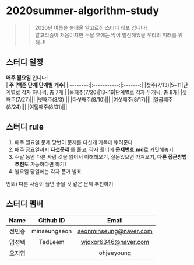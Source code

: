 # 2020summer-algorithm-study
>> 2020년 여름을 불태울 알고르짐 스터디 레포 입니다!  
>> 알고리즘이 처음이지만 두달 후에는 많이 발전해있을 우리의 미래를 위해..!!  

## 스터디 일정  
**매주 월요일** 입니다!  
| **주** |**백준 단계**|**단계별 개수**|
|:--------:|:-----------:|:-------:|
|첫주(7/13)|5~11|단계별로 각자 하나씩, 총 7개 |
|둘째주(7/20)|13~16|단계별로 각자 두개씩, 총 8개|
|셋째주(7/27)|||
|넷째주(8/3)|||
|다섯째주(8/10)|||
|여섯째주(8/17)|||
|일곱째주(8/24)|||
|여덟째주(8/31)|||

## 스터디 rule  
1. 매주 월요일 문제 당번이 문제를 다섯개 카톡에 뿌려준다  
2. 매주 금요일까지 **다섯문제** 를 풀고, 각자 폴더에 **문제번호.md**로 커밋해놓기  
3. 주말 동안 다른 사람 것을 읽어서 이해해오기, 질문있으면 가져오기, **다른 접근방법 추천**도 가능하다면 하기!  
4. 월요일 당일에는 각자 푼거 발표  
  
번외) 다른 사람이 풀면 좋을 것 같은 문제 추천하기  
  
  
## 스터디 멤버  
| **Name** |**Github ID**|**Email**|
|:--------:|:-----------:|:-------:|
|선민승|minseungseon|seonminseung@naver.com|
|임정택|TedLeem|wjdxor6346@naver.com|
|오지영||ohjeeyoung|jeeyoung990725@naver.com|

